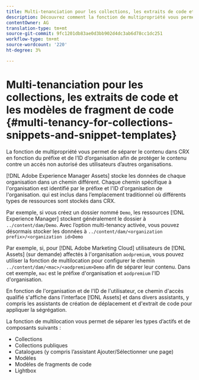 ```yaml
---
title: Multi-tenanciation pour les collections, les extraits de code et les modèles de fragments de code
description: Découvrez comment la fonction de multipropriété vous permet de séparer le contenu dans le référentiel CRX en fonction de l’entreprise cliente afin d’empêcher tout accès non autorisé.
contentOwner: AG
translation-type: tm+mt
source-git-commit: 9fc1201db83ae0d3bb902d4dc3ab6d78cc1dc251
workflow-type: tm+mt
source-wordcount: '220'
ht-degree: 3%

---
```



# Multi-tenanciation pour les collections, les extraits de code et les modèles de fragment de code {#multi-tenancy-for-collections-snippets-and-snippet-templates}

La fonction de multipropriété vous permet de séparer le contenu dans CRX en fonction du préfixe et de l’ID d’organisation afin de protéger le contenu contre un accès non autorisé des utilisateurs d’autres organisations.

[!DNL Adobe Experience Manager Assets] stocke les données de chaque organisation dans un chemin différent. Chaque chemin spécifique à l&#39;organisation est identifié par le préfixe et l&#39;ID d&#39;organisation de l&#39;organisation.
qui est inclus dans l’emplacement traditionnel où différents types de ressources sont stockés dans CRX.

Par exemple, si vous créez un dossier nommé `Demo`, les ressources [!DNL Experience Manager] stockent généralement le dossier à `../content/dam/Demo`. Avec l’option multi-tenancy activée, vous pouvez désormais stocker les données à `../content/dam/<organization prefix>/<organization id>Demo`

Par exemple, si, pour [!DNL Adobe Marketing Cloud] utilisateurs de [!DNL Assets] (sur demande) affectés à l&#39;organisation `aodpremium`, vous pouvez utiliser la fonction de multilocation pour configurer le chemin `../content/dam/<mac>/<aodpremium>Demo` afin de séparer leur contenu. Dans cet exemple, `mac` est le préfixe d&#39;organisation et `aodpremium` l&#39;ID d&#39;organisation.

En fonction de l&#39;organisation et de l&#39;ID de l&#39;utilisateur, ce chemin d&#39;accès qualifié s&#39;affiche dans l&#39;interface [!DNL Assets] et dans divers assistants, y compris les assistants de création de déplacement et d&#39;extrait de code pour appliquer la ségrégation.

La fonction de multilocation vous permet de séparer les types d’actifs et de composants suivants :

* Collections
* Collections publiques
* Catalogues (y compris l’assistant Ajouter/Sélectionner une page)
* Modèles
* Modèles de fragments de code
* Lightbox
